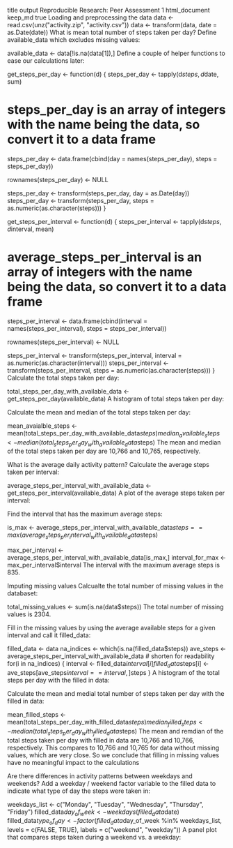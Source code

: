 title	output
Reproducible Research: Peer Assessment 1
html_document
keep_md
true
Loading and preprocessing the data
data <- read.csv(unz("activity.zip", "activity.csv"))
data <- transform(data, date = as.Date(date))
What is mean total number of steps taken per day?
Define available_data which excludes missing values:

available_data <- data[!is.na(data[1]),]
Define a couple of helper functions to ease our calculations later:

get_steps_per_day <- function(d) {
  steps_per_day <- tapply(d$steps, d$date, sum)
  
  # steps_per_day is an array of integers with the name being the data, so convert it to a data frame
  
  steps_per_day <-
    data.frame(cbind(day = names(steps_per_day), steps = steps_per_day))
  
  rownames(steps_per_day) <- NULL
  
  steps_per_day <- transform(steps_per_day, day = as.Date(day))
  steps_per_day <- transform(steps_per_day, steps = as.numeric(as.character(steps)))
}

get_steps_per_interval <- function(d) {
  steps_per_interval <- tapply(d$steps, d$interval, mean)
  
  # average_steps_per_interval is an array of integers with the name being the data, so convert it to a data frame
  
  steps_per_interval <- 
    data.frame(cbind(interval = names(steps_per_interval), steps = steps_per_interval))
  
  rownames(steps_per_interval) <- NULL
  
  steps_per_interval <- transform(steps_per_interval, interval = as.numeric(as.character(interval)))
  steps_per_interval <- transform(steps_per_interval, steps = as.numeric(as.character(steps)))
}
Calculate the total steps taken per day:

total_steps_per_day_with_available_data <- get_steps_per_day(available_data)
A histogram of total steps taken per day:



Calculate the mean and median of the total steps taken per day:

mean_avaialble_steps <- mean(total_steps_per_day_with_available_data$steps)
median_available_steps <- median(total_steps_per_day_with_available_data$steps)
The mean and median of the total steps taken per day are 10,766 and 10,765, respectively.

What is the average daily activity pattern?
Calculate the average steps taken per interval:

average_steps_per_interval_with_available_data <- get_steps_per_interval(available_data)
A plot of the average steps taken per interval: 

Find the interval that has the maximum average steps:

is_max <-
  average_steps_per_interval_with_available_data$steps ==
    max(average_steps_per_interval_with_available_data$steps)

max_per_interval <- average_steps_per_interval_with_available_data[is_max,]
interval_for_max <- max_per_interval$interval
The interval with the maximum average steps is 835.

Imputing missing values
Calcualte the total number of missing values in the databaset:

total_missing_values <- sum(is.na(data$steps))
The total number of missing values is 2304.

Fill in the missing values by using the average available steps for a given interval and call it filled_data:

filled_data <- data
na_indices <- which(is.na(filled_data$steps))
ave_steps <- average_steps_per_interval_with_available_data # shorten for readability
for(i in na_indices) {
  interval <- filled_data$interval[i]
  filled_data$steps[i] <- ave_steps[ave_steps$interval ==interval,]$steps
}
A histogram of the total steps per day with the filled in data: 

Calculate the mean and medial total number of steps taken per day with the filled in data:

mean_filled_steps <- mean(total_steps_per_day_with_filled_data$steps)
median_filled_steps <- median(total_steps_per_day_with_filled_data$steps)
The mean and remdian of the total steps taken per day with filled in data are 10,766 and 10,766, respectively. This compares to 10,766 and 10,765 for data without missing values, which are very close. So we conclude that filling in missing values have no meaningful impact to the calculations

Are there differences in activity patterns between weekdays and weekends?
Add a weekday / weekend factor variable to the filled data to indicate what type of day the steps were taken in:

weekdays_list <- c("Monday", "Tuesday", "Wednesday", "Thursday", "Friday")
filled_data$day_of_week <- weekdays(filled_data$date)
filled_data$type_of_day <-
  factor(filled_data$day_of_week %in% weekdays_list,
         levels = c(FALSE, TRUE),
         labels = c("weekend", "weekday"))
A panel plot that compares steps taken during a weekend vs. a weekday: 
